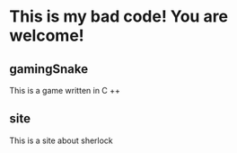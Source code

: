 # This is my bad code! You are welcome!

## gamingSnake
This is a game written in C ++

## site
This is a site about sherlock